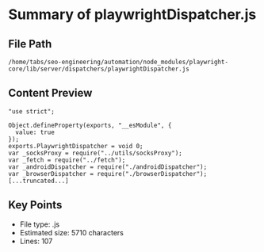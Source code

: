 # Summary of playwrightDispatcher.js
  
## File Path
`/home/tabs/seo-engineering/automation/node_modules/playwright-core/lib/server/dispatchers/playwrightDispatcher.js`

## Content Preview
```
"use strict";

Object.defineProperty(exports, "__esModule", {
  value: true
});
exports.PlaywrightDispatcher = void 0;
var _socksProxy = require("../utils/socksProxy");
var _fetch = require("../fetch");
var _androidDispatcher = require("./androidDispatcher");
var _browserDispatcher = require("./browserDispatcher");
[...truncated...]
```

## Key Points
- File type: .js
- Estimated size: 5710 characters
- Lines: 107
